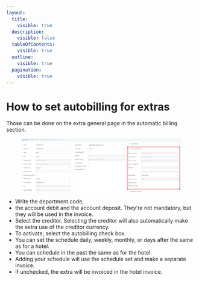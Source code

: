 ```yaml
---
layout:
  title:
    visible: true
  description:
    visible: false
  tableOfContents:
    visible: true
  outline:
    visible: true
  pagination:
    visible: true
---
```


# How to set autobilling for extras

Those can be done on the extra general page in the automatic billing section.&#x20;

<figure><img src="../.gitbook/assets/image (20) (1) (1) (1) (1) (1).png" alt=""><figcaption></figcaption></figure>

* Write the department code,&#x20;
* the account debit and the account deposit. They're not mandatory, but they will be used in the invoice.&#x20;
* Select the creditor. Selecting the creditor will also automatically make the extra use of the creditor currency.&#x20;
* To activate, select the autobilling check box.&#x20;
* You can set the schedule daily, weekly, monthly, or days after the same as for a hotel.&#x20;
* You can schedule in the past the same as for the hotel.&#x20;
* Adding your schedule will use the schedule set and make a separate invoice.&#x20;
* If unchecked, the extra will be invoiced in the hotel invoice.
